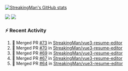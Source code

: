 [![StreakingMan's GitHub stats](https://streakingman-github-readme-stats.vercel.app/api?username=StreakingMan&show_icons=true)](https://github.com/anuraghazra/github-readme-stats)

<p>
  <img src="https://streakingman-github-readme-stats.vercel.app/api/top-langs/?username=StreakingMan&layout=compact&langs_count=8" />
  <img src="https://streakingman-github-readme-stats.vercel.app/api/wakatime?username=StreakingMan&layout=compact&langs_count=8" />
</p>

### :zap: Recent Activity

<!--START_SECTION:activity-->
1. 🎉 Merged PR [#73](https://github.com/StreakingMan/vue3-resume-editor/pull/73) in [StreakingMan/vue3-resume-editor](https://github.com/StreakingMan/vue3-resume-editor)
2. 🎉 Merged PR [#70](https://github.com/StreakingMan/vue3-resume-editor/pull/70) in [StreakingMan/vue3-resume-editor](https://github.com/StreakingMan/vue3-resume-editor)
3. 🎉 Merged PR [#69](https://github.com/StreakingMan/vue3-resume-editor/pull/69) in [StreakingMan/vue3-resume-editor](https://github.com/StreakingMan/vue3-resume-editor)
4. 🎉 Merged PR [#67](https://github.com/StreakingMan/vue3-resume-editor/pull/67) in [StreakingMan/vue3-resume-editor](https://github.com/StreakingMan/vue3-resume-editor)
5. 🎉 Merged PR [#64](https://github.com/StreakingMan/vue3-resume-editor/pull/64) in [StreakingMan/vue3-resume-editor](https://github.com/StreakingMan/vue3-resume-editor)
<!--END_SECTION:activity-->


<!---
StreakingMan/StreakingMan is a ✨ special ✨ repository because its `README.md` (this file) appears on your GitHub profile.
You can click the Preview link to take a look at your changes.
--->


